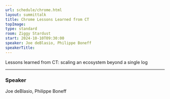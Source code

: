 ```yaml
---
url: schedule/chrome.html
layout: summittalk
title: Chrome Lessons Learned from CT
topImage:
type: standard
room: Ziggy Stardust
start: 2024-10-10T09:30:00
speaker: Joe deBlasio, Philippe Boneff
speakerTitle: 
---
```


<div class="font-google font-medium">


Lessons learned from CT: scaling an ecosystem beyond a single log

---

### Speaker

Joe deBlasio, Philippe Boneff


</div>